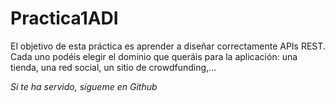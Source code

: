 # Practica1ADI
El objetivo de esta práctica es aprender a diseñar correctamente APIs REST. Cada uno podéis elegir el dominio que queráis para la aplicación: una tienda, una red social, un sitio de crowdfunding,…

*Si te ha servido, sígueme en Github*
